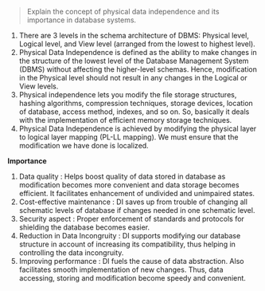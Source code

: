 > Explain the concept of physical data independence and its importance in
> database systems.

1. There are 3 levels in the schema architecture of DBMS: Physical level, Logical level, and View level (arranged from the lowest to highest level).
2. Physical Data Independence is defined as the ability to make changes in the structure of the lowest level of the Database Management System (DBMS) without affecting the higher-level schemas. Hence, modification in the Physical level should not result in any changes in the Logical or View levels.
3. Physical independence lets you modify the file storage structures, hashing algorithms, compression techniques, storage devices, location of database, access method, indexes, and so on. So, basically it deals with the implementation of efficient memory storage techniques.
4. Physical Data Independence is achieved by modifying the physical layer to logical layer mapping (PL-LL mapping). We must ensure that the modification we have done is localized.

**Importance**

1. Data quality : Helps boost quality of data stored in database as modification becomes more convenient and data storage becomes efficient. It facilitates enhancement of undivided and unimpaired states.
2. Cost-effective maintenance : DI saves up from trouble of changing all schematic levels of database if changes needed in one schematic level.
3. Security aspect : Proper enforcement of standards and protocols for shielding the database becomes easier.
4. Reduction in Data Incongruity : DI supports modifying our database structure in account of increasing its compatibility, thus helping in controlling the data incongruity.
5. Improving performance : DI fuels the cause of data abstraction. Also facilitates smooth implementation of new changes. Thus, data accessing, storing and modification become speedy and convenient.
